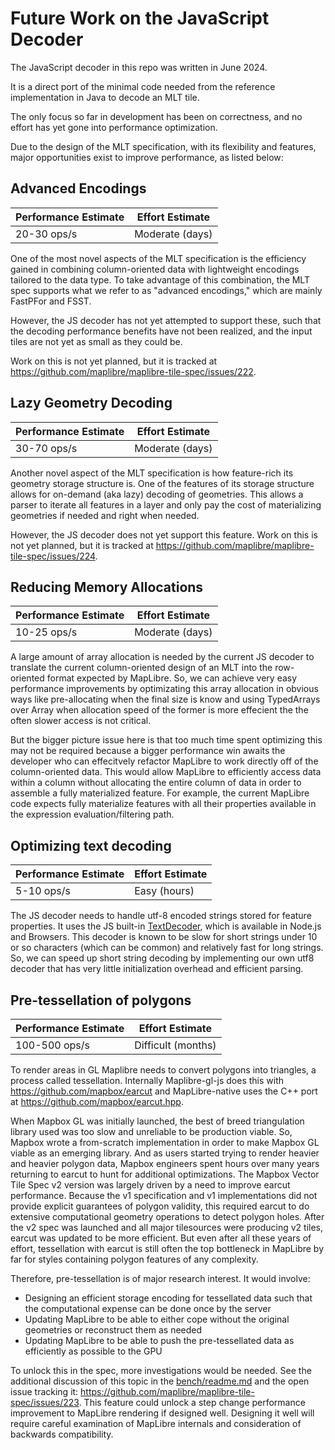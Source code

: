 # Future Work on the JavaScript Decoder

The JavaScript decoder in this repo was written in June 2024.

It is a direct port of the minimal code needed from the reference implementation in Java to decode an MLT tile.

The only focus so far in development has been on correctness, and no effort has yet gone into performance optimization.

Due to the design of the MLT specification, with its flexibility and features, major opportunities exist to improve performance, as listed below:

## Advanced Encodings

|Performance Estimate| Effort Estimate|
|--------------------|----------------|
| 20-30 ops/s        | Moderate (days)|

One of the most novel aspects of the MLT specification is the efficiency gained in combining column-oriented data with lightweight encodings tailored to the data type. To take advantage of this combination, the MLT spec supports what we refer to as "advanced encodings," which are mainly FastPFor and FSST.

However, the JS decoder has not yet attempted to support these, such that the decoding performance benefits have not been realized, and the input tiles are not yet as small as they could be.

Work on this is not yet planned, but it is tracked at https://github.com/maplibre/maplibre-tile-spec/issues/222.

## Lazy Geometry Decoding

|Performance Estimate| Effort Estimate|
|--------------------|----------------|
| 30-70 ops/s        | Moderate (days)|

Another novel aspect of the MLT specification is how feature-rich its geometry storage structure is. One of the features of its storage structure allows for on-demand (aka lazy) decoding of geometries. This allows a parser to iterate all features in a layer and only pay the cost of materializing geometries if needed and right when needed.

However, the JS decoder does not yet support this feature. Work on this is not yet planned, but it is tracked at https://github.com/maplibre/maplibre-tile-spec/issues/224.

## Reducing Memory Allocations

|Performance Estimate| Effort Estimate|
|--------------------|----------------|
| 10-25 ops/s        | Moderate (days)|

A large amount of array allocation is needed by the current JS decoder to translate the current column-oriented design of an MLT into the row-oriented format expected by MapLibre. So, we can achieve very easy performance improvements by optimizating this array allocation in obvious ways like pre-allocating when the final size is know and using TypedArrays over Array when allocation speed of the former is more effecient the the often slower access is not critical.

But the bigger picture issue here is that too much time spent optimizing this may not be required because a bigger performance win awaits the developer who can effecitvely refactor MapLibre to work directly off of the column-oriented data. This would allow MapLibre to efficiently access data within a column without allocating the entire column of data in order to assemble a fully materialized feature. For example, the current MapLibre code expects fully materialize features with all their properties available in the expression evaluation/filtering path.

## Optimizing text decoding

|Performance Estimate| Effort Estimate|
|--------------------|----------------|
| 5-10 ops/s         | Easy (hours)   |

The JS decoder needs to handle utf-8 encoded strings stored for feature properties. It uses the JS built-in [TextDecoder](https://developer.mozilla.org/en-US/docs/Web/API/TextDecoder), which is available in Node.js and Browsers. This decoder is known to be slow for short strings under 10 or so characters (which can be common) and relatively fast for long strings. So, we can speed up short string decoding by implementing our own utf8 decoder that has very little initialization overhead and efficient parsing.

## Pre-tessellation of polygons

|Performance Estimate| Effort Estimate|
|--------------------|----------------|
| 100-500 ops/s      | Difficult (months)|

To render areas in GL Maplibre needs to convert polygons into triangles, a process called tessellation. Internally Maplibre-gl-js does this with https://github.com/mapbox/earcut and MapLibre-native uses the C++ port at https://github.com/mapbox/earcut.hpp.

When Mapbox GL was initially launched, the best of breed triangulation library used was too slow and unreliable to be production viable. So, Mapbox wrote a from-scratch implementation in order to make Mapbox GL viable as an emerging library. And as users started trying to render heavier and heavier polygon data, Mapbox engineers spent hours over many years returning to earcut to hunt for additional optimizations. The Mapbox Vector Tile Spec v2 version was largely driven by a need to improve earcut performance. Because the v1 specification and v1 implementations did not provide explicit guarantees of polygon validity, this required earcut to do extensive computational geometry operations to detect polygon holes. After the v2 spec was launched and all major tilesources were producing v2 tiles, earcut was updated to be more efficient. But even after all these years of effort, tessellation with earcut is still often the top bottleneck in MapLibre by far for styles containing polygon features of any complexity.

Therefore, pre-tessellation is of major research interest. It would involve:

 - Designing an efficient storage encoding for tessellated data such that the computational expense can be done once by the server
 - Updating MapLibre to be able to either cope without the original geometries or reconstruct them as needed
 - Updating MapLibre to be able to push the pre-tessellated data as efficiently as possible to the GPU

To unlock this in the spec, more investigations would be needed. See the additional discussion of this topic in the [bench/readme.md](bench/readme.md) and the open issue tracking it: https://github.com/maplibre/maplibre-tile-spec/issues/223. This feature could unlock a step change performance improvement to MapLibre rendering if designed well. Designing it well will require careful examination of MapLibre internals and consideration of backwards compatibility.
